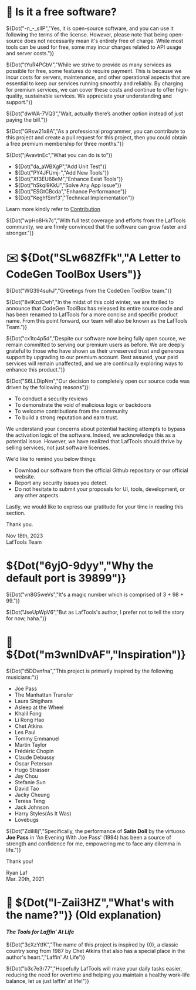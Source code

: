 # 🙋 Is it a free software?

${Dot("-n\_-_sIlP","Yes, it is open-source software, and you can use it following the terms of the license. However, please note that being open-source does not necessarily mean it's entirely free of charge. While most tools can be used for free, some may incur charges related to API usage and server costs.")}

${Dot("tYuR4PCbV","While we strive to provide as many services as possible for free, some features do require payment. This is because we incur costs for servers, maintenance, and other operational aspects that are essential to keep our services running smoothly and reliably. By charging for premium services, we can cover these costs and continue to offer high-quality, sustainable services. We appreciate your understanding and support.")}

${Dot("dwWA-7VQ3","Wait, actually there’s another option instead of just paying the bill.")}

${Dot("GRsw21x8A","As a professional programmer, you can contribute to this project and create a pull request for this project, then you could obtain a free premium membership for three months.")}

${Dot("jAvavtnEc","What you can do is to")}

- ${Dot("da_aWBXgP","Add Unit Test")}
- ${Dot("PY4JFUmj-","Add New Tools")}
- ${Dot("Xf3EU68eM","Enhance Exist Tools")}
- ${Dot("hSkql9KkU","Solve Any App Issue")}
- ${Dot("ESGtCBcda","Enhance Performance")}
- ${Dot("KeghfSmf3","Technical Implementation")}

Learn more kindly refer to [Contribution](CONTRIBUTION.md)

${Dot("wpHo8Hk7c","With full test coverage and efforts from the LafTools community, we are firmly convinced that the software can grow faster and stronger.")}

# ✉️ ${Dot("SLw68ZfFk","A Letter to CodeGen ToolBox Users")}

${Dot("WG394suhJ","Greetings from the CodeGen ToolBox team.")}

${Dot("8vlKzdCwh","In the midst of this cold winter, we are thrilled to announce that CodeGen ToolBox has released its entire source code and has been renamed to LafTools for a more concise and specific product name. From this point forward, our team will also be known as the LafTools Team.")}

${Dot("cx1to4p5d","Despite our software now being fully open source, we remain committed to serving our premium users as before. We are deeply grateful to those who have shown us their unreserved trust and generous support by upgrading to our premium account. Rest assured, your paid services will remain unaffected, and we are continually exploring ways to enhance this product.")}

${Dot("S6LLDipNm","Our decision to completely open our source code was driven by the following reasons")}:

- To conduct a security reviews
- To demonstrate the void of malicious logic or backdoors
- To welcome contributions from the community
- To build a strong reputation and earn trust.

We understand your concerns about potential hacking attempts to bypass the activation logic of the software. Indeed, we acknowledge this as a potential issue. However, we have realized that LafTools should thrive by selling services, not just software licenses.

We'd like to remind you below things:

- Download our software from the official Github repository or our official website.
- Report any security issues you detect.
- Do not hesitate to submit your proposals for UI, tools, development, or any other aspects.

Lastly, we would like to express our gratitude for your time in reading this section.

Thank you.

Nov 18th, 2023  
LafTools Team

# ${Dot("6yjO-9dyy","Why the default port is 39899")}

${Dot("vn8G5weVs","It's a magic number which is comprised of 3 + 98 + 99.")}

${Dot("JseUpWpV6","But as LafTools's author, I prefer not to tell the story for now, haha.")}

# 🎷 ${Dot("m3wnIDvAF","Inspiration")}

${Dot("t5DDvnfna","This project is primarily inspired by the following musicians:")}

- Joe Pass
- The Manhattan Transfer
- Laura Shigihara
- Asleep at the Wheel
- Khalil Fong
- Li Rong Hao
- Chet Atkins
- Les Paul
- Tommy Emmanuel
- Martin Taylor
- Frédéric Chopin
- Claude Debussy
- Oscar Peterson
- Hugo Strasser
- Jay Chou
- Stefanie Sun
- David Tao
- Jacky Cheung
- Teresa Teng
- Jack Johnson
- Harry Styles(As It Was)
- Lovebugs

${Dot("ZdiIi8j","Specifically, the performance of **Satin Doll** by the virtuoso **Joe Pass** in 'An Evening With Joe Pass' (1994) has been a source of strength and confidence for me, empowering me to face any dilemma in life.")}

Thank you!

Ryan Laf  
Mar. 20th, 2021

# 🌱 ${Dot("I-Zaii3HZ","What's with the name?")} (Old explanation)

#### _The Tools for Laffin' At Life_

${Dot("3cXzYtfK","The name of this project is inspired by {0}, a classic country song from 1987 by Chet Atkins that also has a special place in the author's heart.","Laffin' At Life")}

${Dot("b3c7e3r77","Hopefully LafTools will make your daily tasks easier, reducing the need for overtime and helping you maintain a healthy work-life balance, let us just laffin' at life!")}
